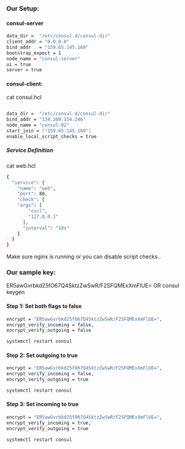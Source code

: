 ### Our Setup:

#### consul-server
```sh
data_dir =  "/etc/consul.d/consul-dir"
client_addr = "0.0.0.0"
bind_addr   = "159.65.145.160"
bootstrap_expect = 1
node_name = "consul-server"
ui = true
server = true
```
#### consul-client:
cat consul.hcl
```sh

data_dir =  "/etc/consul.d/consul-dir"
bind_addr = "134.209.154.246"
node_name = "consul-02"
start_join = ["159.65.145.160"]
enable_local_script_checks = true
```

##### Service Definition

cat web.hcl
```sh
{
  "service": {
    "name": "web",
    "port": 80,
    "check": {
    "args": [
        "curl",
        "127.0.0.1"
      ],
      "interval": "10s"
    }
  }
}
```

Make sure nginx is running or you can disable script checks .

### Our sample key:

ER5awGvrbkd25fO67Q4SktzZwSwR/F2SFQMExXmFlUE=
OR
consul keygen


#### Step 1: Set both flags to false
```sh
encrypt = "ER5awGvrbkd25fO67Q4SktzZwSwR/F2SFQMExXmFlUE=",
encrypt_verify_incoming = false,
encrypt_verify_outgoing = false
```
```sh
systemctl restart consul
```
#### Step 2: Set outgoing to true
```sh
encrypt = "ER5awGvrbkd25fO67Q4SktzZwSwR/F2SFQMExXmFlUE=",
encrypt_verify_incoming = false,
encrypt_verify_outgoing = true
```
```sh
systemctl restart consul
```
#### Step 3: Set incoming to true
```sh
encrypt = "ER5awGvrbkd25fO67Q4SktzZwSwR/F2SFQMExXmFlUE=",
encrypt_verify_incoming = true,
encrypt_verify_outgoing = true
```
```sh
systemctl restart consul
```
